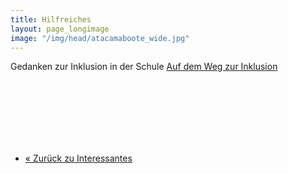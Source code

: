 ```yaml
---
title: Hilfreiches
layout: page_longimage
image: "/img/head/atacamaboote_wide.jpg"
---
```


Gedanken zur Inklusion in der Schule [Auf dem Weg zur Inklusion](/dateien/Auf_dem_Weg_zur_Inklusion.pdf)

<br><br><br><br><br><br>
<nav>
  <ul class="pager">
    <li class="pager-prev"><a href="/pages/interessantes"><span aria-hidden="true">&laquo;</span> Zurück zu Interessantes</a></li>
  </ul>
</nav>